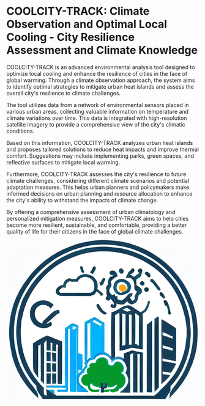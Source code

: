 # COOLCITY-TRACK: Climate Observation and Optimal Local Cooling - City Resilience Assessment and Climate Knowledge

COOLCITY-TRACK is an advanced environmental analysis tool designed to optimize local cooling and enhance the resilience of cities in the face of global warming. Through a climate observation approach, the system aims to identify optimal strategies to mitigate urban heat islands and assess the overall city's resilience to climate challenges.

The tool utilizes data from a network of environmental sensors placed in various urban areas, collecting valuable information on temperature and climate variations over time. This data is integrated with high-resolution satellite imagery to provide a comprehensive view of the city's climatic conditions.

Based on this information, COOLCITY-TRACK analyzes urban heat islands and proposes tailored solutions to reduce heat impacts and improve thermal comfort. Suggestions may include implementing parks, green spaces, and reflective surfaces to mitigate local warming.

Furthermore, COOLCITY-TRACK assesses the city's resilience to future climate challenges, considering different climate scenarios and potential adaptation measures. This helps urban planners and policymakers make informed decisions on urban planning and resource allocation to enhance the city's ability to withstand the impacts of climate change.

By offering a comprehensive assessment of urban climatology and personalized mitigation measures, COOLCITY-TRACK aims to help cities become more resilient, sustainable, and comfortable, providing a better quality of life for their citizens in the face of global climate challenges.

![](images/cool_city_track.png?token=GHSAT0AAAAAABZA3V3DIPMGM3OQKWWHFJRGZF7SIMA)
